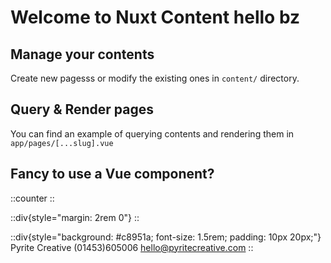 # Welcome to Nuxt Content hello bz

## Manage your contents

Create new pagesss or modify the existing ones in `content/` directory.

## Query & Render pages

You can find an example of querying contents and rendering them in `app/pages/[...slug].vue`

## Fancy to use a Vue component?

::counter
::

::div{style="margin: 2rem 0"}
::

::div{style="background: #c8951a; font-size: 1.5rem; padding: 10px 20px;"}
Pyrite Creative (01453)605006 <hello@pyritecreative.com>
::
